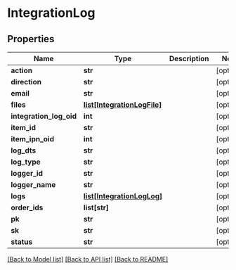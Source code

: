 # IntegrationLog

## Properties
Name | Type | Description | Notes
------------ | ------------- | ------------- | -------------
**action** | **str** |  | [optional] 
**direction** | **str** |  | [optional] 
**email** | **str** |  | [optional] 
**files** | [**list[IntegrationLogFile]**](IntegrationLogFile.md) |  | [optional] 
**integration_log_oid** | **int** |  | [optional] 
**item_id** | **str** |  | [optional] 
**item_ipn_oid** | **int** |  | [optional] 
**log_dts** | **str** |  | [optional] 
**log_type** | **str** |  | [optional] 
**logger_id** | **str** |  | [optional] 
**logger_name** | **str** |  | [optional] 
**logs** | [**list[IntegrationLogLog]**](IntegrationLogLog.md) |  | [optional] 
**order_ids** | **list[str]** |  | [optional] 
**pk** | **str** |  | [optional] 
**sk** | **str** |  | [optional] 
**status** | **str** |  | [optional] 

[[Back to Model list]](../README.md#documentation-for-models) [[Back to API list]](../README.md#documentation-for-api-endpoints) [[Back to README]](../README.md)



